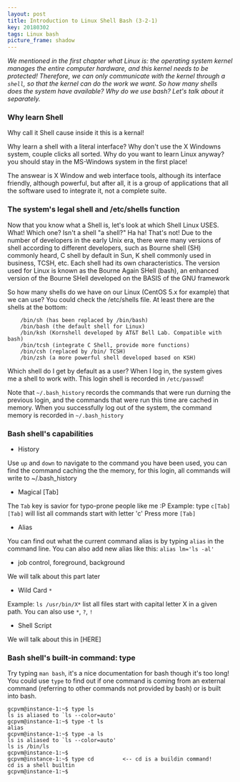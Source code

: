 ```yaml
---
layout: post
title: Introduction to Linux Shell Bash (3-2-1)
key: 20180302
tags: Linux bash
picture_frame: shadow
---
```



*We mentioned in the first chapter what Linux is: the operating system kernel manages the entire computer hardware, and this kernel needs to be protected! Therefore, we can only communicate with the kernel through a `shell`, so that the kernel can do the work we want. So how many shells does the system have available? Why do we use bash? Let's talk about it separately.*

<!--more-->

### Why learn Shell

Why call it Shell cause inside it this is a kernal!


Why learn a shell with a literal interface? Why don't use the X Windowns system, couple clicks all sorted. Why do you want to learn Linux anyway? you should stay in the MS-Windows system in the first place!


The answear is X Window and web interface tools, although its interface friendly, although powerful, but after all, it is a group of applications that all the software used to integrate it, not a complete suite.


### The system's legal shell and /etc/shells function


Now that you know what a Shell is, let's look at which Shell Linux USES. What! Which one? Isn't a shell "a shell?" Ha ha! That's not! Due to the number of developers in the early Unix era, there were many versions of shell according to different developers, such as Bourne shell (SH) commonly heard, C shell by default in Sun, K shell commonly used in business, TCSH, etc. Each shell had its own characteristics. The version used for Linux is known as the Bourne Again SHell (bash), an enhanced version of the Bourne SHell developed on the BASIS of the GNU framework


So how many shells do we have on our Linux (CentOS 5.x for example) that we can use? You could check the /etc/shells file. At least there are the shells at the bottom:

```
    /bin/sh (has been replaced by /bin/bash)
    /bin/bash (the default shell for Linux)
    /bin/ksh (Kornshell developed by AT&T Bell Lab. Compatible with bash)
    /bin/tcsh (integrate C Shell, provide more functions)
    /bin/csh (replaced by /bin/ TCSH)
    /bin/zsh (a more powerful shell developed based on KSH)
```



Which shell do I get by default as a user? When I log in, the system gives me a shell to work with. This login shell is recorded in `/etc/passwd`!

Note that `~/.bash_history` records the commands that were run durning the previous login, and the commands that were run this time are cached in memory. When you successfully log out of the system, the command memory is recorded in `~/.bash_history`

### Bash shell's capabilities

- History

Use `up` and `down` to navigate to the command you have been used, you can find the command caching the the memory, for this login, all commands will write to ~/.bash_history


-  Magical [Tab]

The `Tab` key is savior for typo-prone people like me :P
Example: type `c[Tab][Tab]` will list all commands start with letter 'c'
Press more `[Tab]`


- Alias

You can find out what the current command alias is by typing `alias` in the command line. You can also add new alias like this:
`alias lm='ls -al'`


- job control, foreground, background

We will talk about this part later


- Wild Card `*`

Example: `ls /usr/bin/X*` list all files start with capital letter X in a given path. You can also use `*`, `?`, `!`


- Shell Script

We will talk about this in [HERE]


### Bash shell's built-in command: type


Try typing `man bash`, it's a nice documentation for bash though it's too long!
You could use `type` to find out if one command is coming from an external command (referring to other commands not provided by bash) or is built into bash.

```
gcpvm@instance-1:~$ type ls
ls is aliased to `ls --color=auto'
gcpvm@instance-1:~$ type -t ls
alias
gcpvm@instance-1:~$ type -a ls
ls is aliased to `ls --color=auto'
ls is /bin/ls
gcpvm@instance-1:~$
gcpvm@instance-1:~$ type cd         <-- cd is a buildin command!
cd is a shell builtin
gcpvm@instance-1:~$
```
